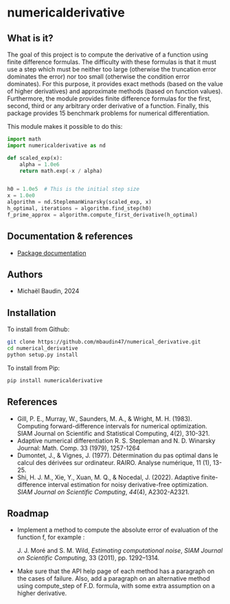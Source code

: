 # numericalderivative

## What is it?

The goal of this project is to compute the derivative of a function
using finite difference formulas.
The difficulty with these formulas is that it must use a 
step which must be neither too large (otherwise the truncation error dominates 
the error) nor too small (otherwise the condition error dominates).
For this purpose, it provides exact methods (based on the value 
of higher derivatives) and approximate methods (based on function values).
Furthermore, the module provides finite difference formulas for the 
first, second, third or any arbitrary order derivative of a function.
Finally, this package provides 15 benchmark problems for numerical
differentiation.

This module makes it possible to do this:

```python
import math
import numericalderivative as nd

def scaled_exp(x):
    alpha = 1.0e6
    return math.exp(-x / alpha)


h0 = 1.0e5  # This is the initial step size
x = 1.0e0
algorithm = nd.SteplemanWinarsky(scaled_exp, x)
h_optimal, iterations = algorithm.find_step(h0)
f_prime_approx = algorithm.compute_first_derivative(h_optimal)
```

## Documentation & references

- [Package documentation](https://mbaudin47.github.io/numericalderivative/main/index.html)

## Authors

* Michaël Baudin, 2024

## Installation

To install from Github:

```bash
git clone https://github.com/mbaudin47/numerical_derivative.git
cd numerical_derivative
python setup.py install
```

To install from Pip:

```bash
pip install numericalderivative
```

## References
- Gill, P. E., Murray, W., Saunders, M. A., & Wright, M. H. (1983). 
  Computing forward-difference intervals for numerical optimization. 
  SIAM Journal on Scientific and Statistical Computing, 4(2), 310-321.
- Adaptive numerical differentiation
  R. S. Stepleman and N. D. Winarsky
  Journal: Math. Comp. 33 (1979), 1257-1264 
- Dumontet, J., & Vignes, J. (1977). 
  Détermination du pas optimal dans le calcul des dérivées sur ordinateur. 
  RAIRO. Analyse numérique, 11 (1), 13-25.
- Shi, H. J. M., Xie, Y., Xuan, M. Q., & Nocedal, J. (2022). 
  Adaptive finite-difference interval estimation for noisy 
  derivative-free optimization. _SIAM Journal on Scientific Computing_, 
  _44_(4), A2302-A2321.

## Roadmap
- Implement a method to compute the absolute error of evaluation of the function f, 
  for example :

    J. J. Moré and S. M. Wild, _Estimating computational noise_, 
    _SIAM Journal on Scientific Computing_, 33 (2011), pp. 1292–1314.

- Make sure that the API help page of each method has a paragraph on the
  cases of failure.
  Also, add a paragraph on an alternative method using compute_step of F.D.
  formula, with some extra assumption on a higher derivative.
